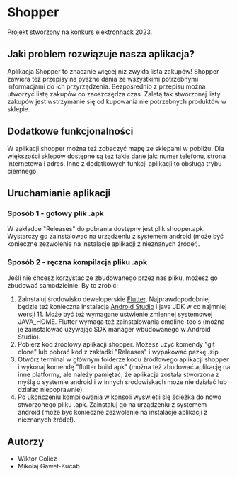 # Shopper

Projekt stworzony na konkurs elektronhack 2023.

## Jaki problem rozwiązuje nasza aplikacja?

Aplikacja Shopper to znacznie więcej niż zwykła lista zakupów! Shopper zawiera też przepisy na pyszne dania ze wszystkimi
potrzebnymi informacjami do ich przyrządzenia. Bezpośrednio z przepisu można utworzyć listę zakupów co zaoszczędza czas. Zaletą tak stworzonej listy zakupów jest wstrzymanie się od kupowania nie potrzebnych produktów w sklepie.

## Dodatkowe funkcjonalności

W aplikacji shopper można też zobaczyć mapę ze sklepami w pobliżu. Dla większości sklepów dostępne są też takie dane jak: numer telefonu, strona internetowa i adres. Inne z dodatkowych funkcji aplikacji to obsługa trybu ciemnego.

## Uruchamianie aplikacji

### Sposób 1 - gotowy plik .apk

W zakładce "Releases" do pobrania dostępny jest plik shopper.apk. Wystarczy go zainstalować na urządzeniu z systemem android (może być konieczne zezwolenie na instalacje aplikacji z nieznanych źródeł).

### Sposób 2 - ręczna kompilacja pliku .apk

Jeśli nie chcesz korzystać ze zbudowanego przez nas pliku, możesz go zbudować samodzielnie. By to zrobić:

1. Zainstaluj środowisko deweloperskie [Flutter](https://docs.flutter.dev/get-started/install). Najprawdopodobniej będzie też konieczna instalacja [Android Studio](https://developer.android.com/studio) i java JDK w co najmniej wersji 11. Może być też wymagane ustwienie zmiennej systemowej JAVA_HOME. Flutter wymaga też zainstalowania cmdline-tools (można je zainstalować używając SDK manager wbudowanego w Android Studio).
2. Pobierz kod źródłowy aplikacji shopper. Możesz użyć komendy "git clone" lub pobrać kod z zakładki "Releases" i wypakować pazkę .zip
3. Otwórz terminal w głównym folderze kodu źródłowego aplikacji shopper i wykonaj komendę "flutter build apk" (można też zbudować aplikację na inne platformy, ale należy pamiętać, że aplikacja została stworzona z myślą o systemie android i w innych środowiskach może nie działać lub działać niepoprawnie).
4. Po ukończeniu kompilowania w konsoli wyświetli się ścieżka do nowo stworzonego pliku .apk. Zainstaluj go na urządzeniu z systemem android (może być konieczne zezwolenie na instalacje aplikacji z nieznanych źródeł).

## Autorzy

* Wiktor Golicz
* Mikołaj Gaweł-Kucab
